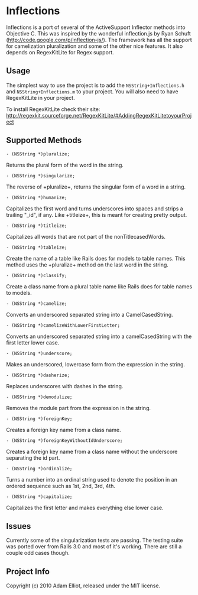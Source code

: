 # Inflections

Inflections is a port of several of the ActiveSupport Inflector methods into Objective C. This was inspired by the wonderful inflection.js by Ryan Schuft (<http://code.google.com/p/inflection-js/>). The framework has all the support for camelization pluralization and some of the other nice features. It also depends on RegexKitLite for Regex support.

## Usage

The simplest way to use the project is to add the `NSString+Inflections.h` and `NSString+Inflections.m` to your project. You will also need to have RegexKitLite in your project.

To install RegexKitLite check their site: <http://regexkit.sourceforge.net/RegexKitLite/#AddingRegexKitLitetoyourProject>

## Supported Methods

`- (NSString *)pluralize;`

Returns the plural form of the word in the string.

`- (NSString *)singularize;`

The reverse of +pluralize+, returns the singular form of a word in a string.

`- (NSString *)humanize;`

Capitalizes the first word and turns underscores into spaces and strips a trailing "_id", if any. Like +titleize+, this is meant for creating pretty output.

`- (NSString *)titleize;`

Capitalizes all words that are not part of the nonTitlecasedWords.

`- (NSString *)tableize;`

Create the name of a table like Rails does for models to table names. This method uses the +pluralize+ method on the last word in the string.

`- (NSString *)classify;`

Create a class name from a plural table name like Rails does for table names to models.

`- (NSString *)camelize;`

Converts an underscored separated string into a CamelCasedString.

`- (NSString *)camelizeWithLowerFirstLetter;`

Converts an underscored separated string into a camelCasedString with the first letter lower case.

`- (NSString *)underscore;`

Makes an underscored, lowercase form from the expression in the string.

`- (NSString *)dasherize;`

Replaces underscores with dashes in the string.

`- (NSString *)demodulize;`

Removes the module part from the expression in the string.

`- (NSString *)foreignKey;`

Creates a foreign key name from a class name.

`- (NSString *)foreignKeyWithoutIdUnderscore;`

Creates a foreign key name from a class name without the underscore  separating the id part.

`- (NSString *)ordinalize;`

Turns a number into an ordinal string used to denote the position in an ordered sequence such as 1st, 2nd, 3rd, 4th.

`- (NSString *)capitalize;`

Capitalizes the first letter and makes everything else lower case.

## Issues

Currently some of the singularization tests are passing. The testing suite was ported over from Rails 3.0 and most of it's working. There are still a couple odd cases though.

## Project Info

Copyright (c) 2010 Adam Elliot, released under the MIT license.


